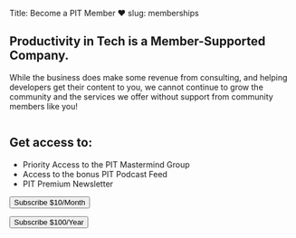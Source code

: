 Title: Become a PIT Member ❤️
slug: memberships

<h2 class="is-primary is-subtitle is-2">
Productivity in Tech is a <span class="has-text-weight-semi-bold is-italic">Member-Supported</span> Company. 
</h2>

<p class="subtitle is-4">
While the business does make some revenue from consulting, and helping developers get their content to you,
we cannot continue to grow the community and the services we offer without support from community members like you!  </p> 

<div class="columns is-centered">
<div class="column is-half">
<h2 class="text-primary is-subtitle">Get access to:</h2>
<ul class="list-group list-group-flush my-3">
<li class="list-group-item">Priority Access to the PIT Mastermind Group</li>
<li class="list-group-item">Access to the bonus PIT Podcast Feed</li>
<li class="list-group-item">PIT Premium Newsletter</li>
</ul>

<div class="my-3 row justify-content-around">
<!-- Load Stripe.js on your website. -->
<script src="https://js.stripe.com/v3"></script>

<!-- Create a button that your customers click to complete their purchase. Customize the styling to suit your branding. -->
<button
class="button is-primary-outline"
id="checkout-button-5d0bd868f033bf667526053f"
role="link">
Subscribe $10/Month
</button>

<button
class='button is-primary-outline'
id="checkout-button-pit-annual"
role="link">
Subscribe $100/Year
</button>


<script>
var stripe = Stripe('pk_live_kDLC8qiW74z3zUMfXQBjEfjD');
var monthlyCheckout = document.getElementById('checkout-button-5d0bd868f033bf667526053f');
monthlyCheckout.addEventListener('click', function () {
// When the customer clicks on the button, redirect
// them to Checkout.
stripe.redirectToCheckout({items: [{plan: '5d0bd868f033bf667526053f', quantity: 1}],

// Do not rely on the redirect to the successUrl for fulfilling
// purchases, customers may not always reach the success_url after
// a successful payment.
// Instead use one of the strategies described in
// https://stripe.com/docs/payments/checkout/fulfillment
successUrl: 'https://productivityintech.com',
cancelUrl: 'https://productivityintech.com',
})
.then(function (result) {
if (result.error) {
// If `redirectToCheckout` fails due to a browser or network
// error, display the localized error message to your customer.
var displayError = document.getElementById('error-message');
displayError.textContent = result.error.message;
}
});
});
</script>


<script>
var annualButton= document.getElementById('checkout-button-pit-annual');
annualButton.addEventListener('click', function () {
// When the customer clicks on the button, redirect
// them to Checkout.
stripe.redirectToCheckout({
items: [{plan: 'pit-annual', quantity: 1}],

// Do not rely on the redirect to the successUrl for fulfilling
// purchases, customers may not always reach the success_url after
// a successful payment.
// Instead use one of the strategies described in
// https://stripe.com/docs/payments/checkout/fulfillment
successUrl: 'https://productivityintech.com/',
cancelUrl: 'https://productivityintech.com/',
})
.then(function (result) {
if (result.error) {
// If `redirectToCheckout` fails due to a browser or network
// error, display the localized error message to your customer.
var displayError = document.getElementById('error-message');
displayError.textContent = result.error.message;
}
});
});
</script>
<div id="error-message" class="text-danger"></div>
</div>
